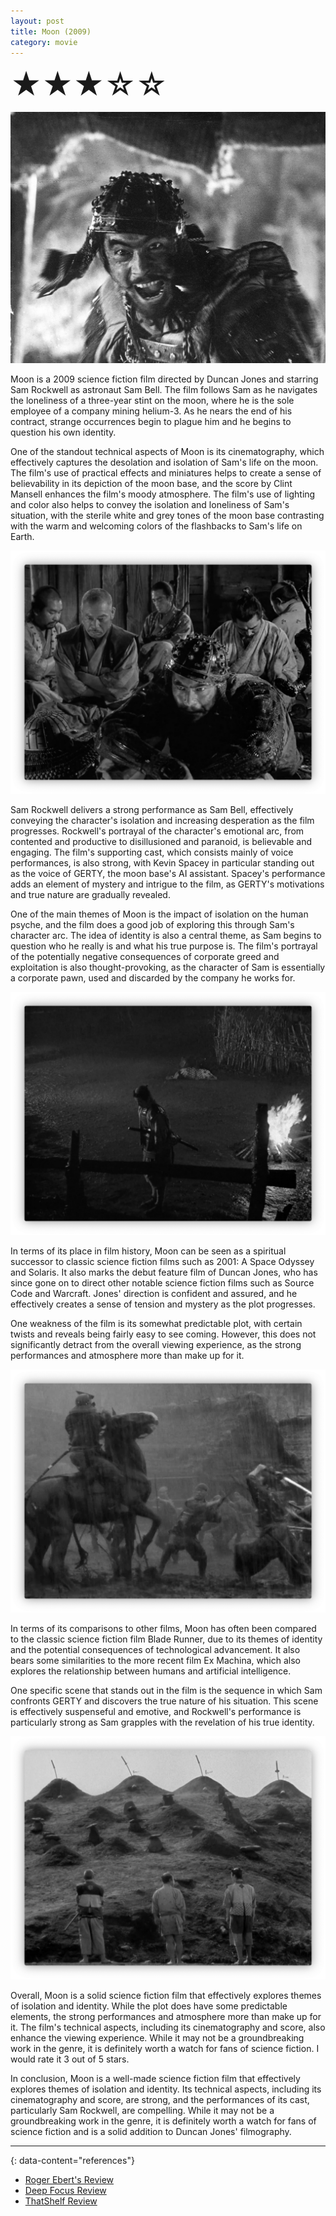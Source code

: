 ```yaml
---
layout: post
title: Moon (2009)
category: movie
---
```

<font size=7>★★★☆☆</font>

![img](https://raw.githubusercontent.com/abadari3/abadari3.github.io/master/_images/sevensamurai1.jpeg)

Moon is a 2009 science fiction film directed by Duncan Jones and starring Sam Rockwell as astronaut Sam Bell. The film follows Sam as he navigates the loneliness of a three-year stint on the moon, where he is the sole employee of a company mining helium-3. As he nears the end of his contract, strange occurrences begin to plague him and he begins to question his own identity.

One of the standout technical aspects of Moon is its cinematography, which effectively captures the desolation and isolation of Sam's life on the moon. The film's use of practical effects and miniatures helps to create a sense of believability in its depiction of the moon base, and the score by Clint Mansell enhances the film's moody atmosphere. The film's use of lighting and color also helps to convey the isolation and loneliness of Sam's situation, with the sterile white and grey tones of the moon base contrasting with the warm and welcoming colors of the flashbacks to Sam's life on Earth.

<img src="https://raw.githubusercontent.com/abadari3/abadari3.github.io/master/_images/sevensamurai3.png" class="rightfloat" > 

Sam Rockwell delivers a strong performance as Sam Bell, effectively conveying the character's isolation and increasing desperation as the film progresses. Rockwell's portrayal of the character's emotional arc, from contented and productive to disillusioned and paranoid, is believable and engaging. The film's supporting cast, which consists mainly of voice performances, is also strong, with Kevin Spacey in particular standing out as the voice of GERTY, the moon base's AI assistant. Spacey's performance adds an element of mystery and intrigue to the film, as GERTY's motivations and true nature are gradually revealed.

One of the main themes of Moon is the impact of isolation on the human psyche, and the film does a good job of exploring this through Sam's character arc. The idea of identity is also a central theme, as Sam begins to question who he really is and what his true purpose is. The film's portrayal of the potentially negative consequences of corporate greed and exploitation is also thought-provoking, as the character of Sam is essentially a corporate pawn, used and discarded by the company he works for.


<img src="https://raw.githubusercontent.com/abadari3/abadari3.github.io/master/_images/sevensamurai4.png" class="leftfloat"> 

In terms of its place in film history, Moon can be seen as a spiritual successor to classic science fiction films such as 2001: A Space Odyssey and Solaris. It also marks the debut feature film of Duncan Jones, who has since gone on to direct other notable science fiction films such as Source Code and Warcraft. Jones' direction is confident and assured, and he effectively creates a sense of tension and mystery as the plot progresses.

One weakness of the film is its somewhat predictable plot, with certain twists and reveals being fairly easy to see coming. However, this does not significantly detract from the overall viewing experience, as the strong performances and atmosphere more than make up for it.


<img src="https://raw.githubusercontent.com/abadari3/abadari3.github.io/master/_images/sevensamurai6.png" class="rightfloat" > 

In terms of its comparisons to other films, Moon has often been compared to the classic science fiction film Blade Runner, due to its themes of identity and the potential consequences of technological advancement. It also bears some similarities to the more recent film Ex Machina, which also explores the relationship between humans and artificial intelligence.

One specific scene that stands out in the film is the sequence in which Sam confronts GERTY and discovers the true nature of his situation. This scene is effectively suspenseful and emotive, and Rockwell's performance is particularly strong as Sam grapples with the revelation of his true identity.


<img src="https://raw.githubusercontent.com/abadari3/abadari3.github.io/master/_images/sevensamurai5.png" class="leftfloat"> 


Overall, Moon is a solid science fiction film that effectively explores themes of isolation and identity. While the plot does have some predictable elements, the strong performances and atmosphere more than make up for it. The film's technical aspects, including its cinematography and score, also enhance the viewing experience. While it may not be a groundbreaking work in the genre, it is definitely worth a watch for fans of science fiction. I would rate it 3 out of 5 stars.

In conclusion, Moon is a well-made science fiction film that effectively explores themes of isolation and identity. Its technical aspects, including its cinematography and score, are strong, and the performances of its cast, particularly Sam Rockwell, are compelling. While it may not be a groundbreaking work in the genre, it is definitely worth a watch for fans of science fiction and is a solid addition to Duncan Jones' filmography.

---
{: data-content="references"}
- [Roger Ebert's Review](https://www.rogerebert.com/reviews/moon-2009)
- [Deep Focus Review](https://deepfocusreview.com/reviews/moon/)
- [ThatShelf Review](https://thatshelf.com/review-moon/)
